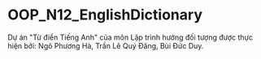 # OOP_N12_EnglishDictionary

Dự án "Từ điển Tiếng Anh" của môn Lập trình hướng đối tượng được thực hiện bởi: Ngô Phương Hà, Trần Lê Quý Đăng, Bùi Đức Duy.
